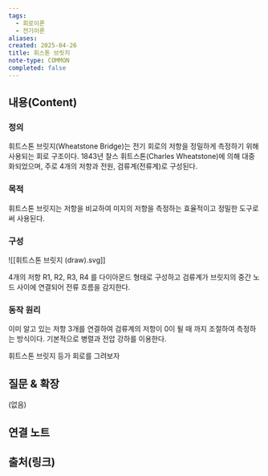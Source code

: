 ```yaml
---
tags:
  - 회로이론
  - 전기이론
aliases: 
created: 2025-04-26
title: 휘스톤 브릿지
note-type: COMMON
completed: false
---
```


## 내용(Content)

### 정의

휘트스톤 브릿지(Wheatstone Bridge)는 전기 회로의 저항을 정밀하게 측정하기 위해 사용되는 회로 구조이다. 1843년 찰스 휘트스톤(Charles Wheatstone)에 의해 대중화되었으며, 주로 4개의 저항과 전원, 검류계(전류계)로 구성된다.

### 목적

휘트스톤 브릿지는 저항을 비교하여 미지의 저항을 측정하는 효율적이고 정밀한 도구로써 사용된다.


### 구성

![[휘트스톤 브릿지 (draw).svg]]

4개의 저항 R1, R2, R3, R4 를 다이아몬드 형태로 구성하고 검류계가 브릿지의 중간 노드 사이에 연결되어 전류 흐름을 감지한다.


### 동작 원리

이미 알고 있는 저항 3개를 연결하여 검류계의 저항이 0이 될 때 까지 조절하여 측정하는 방식이다. 기본적으로 병렬과 전압 강하를 이용한다.

휘트스톤 브릿지 등가 회로를 그려보자




## 질문 & 확장

(없음)

## 연결 노트

## 출처(링크)

